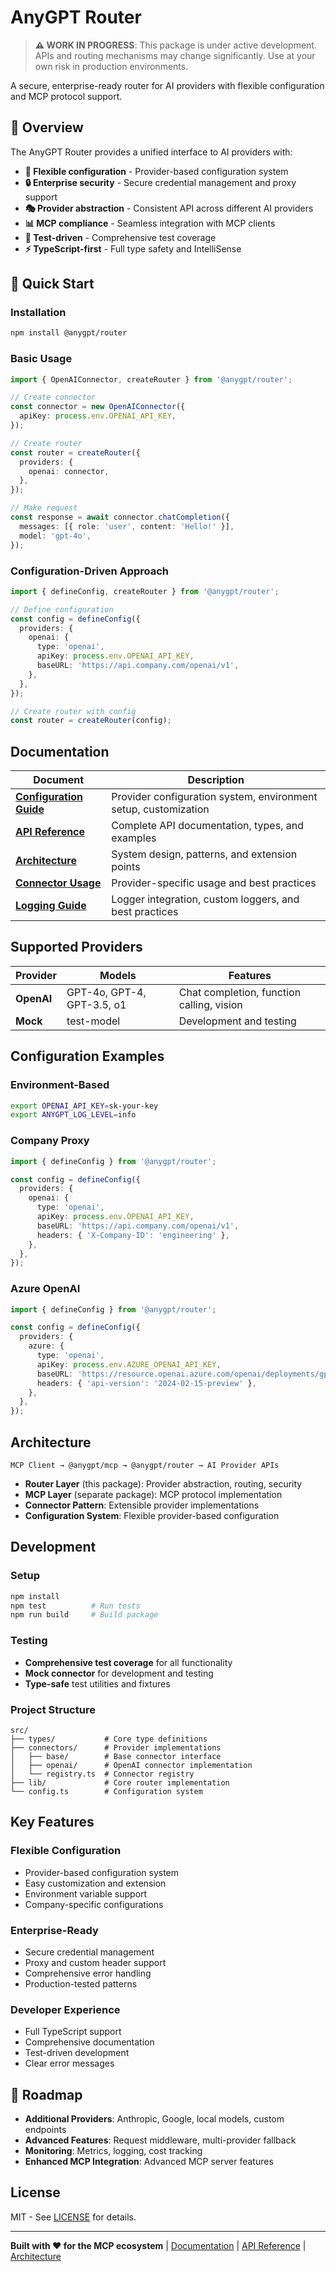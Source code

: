 # AnyGPT Router

> **⚠️ WORK IN PROGRESS**: This package is under active development. APIs and routing mechanisms may change significantly. Use at your own risk in production environments.

A secure, enterprise-ready router for AI providers with flexible configuration and MCP protocol support.

## 🎯 **Overview**

The AnyGPT Router provides a unified interface to AI providers with:

- **🔧 Flexible configuration** - Provider-based configuration system
- **🔒 Enterprise security** - Secure credential management and proxy support
- **🎭 Provider abstraction** - Consistent API across different AI providers
- **📊 MCP compliance** - Seamless integration with MCP clients
- **🧪 Test-driven** - Comprehensive test coverage
- **⚡ TypeScript-first** - Full type safety and IntelliSense

## 🚀 **Quick Start**

### **Installation**

```bash
npm install @anygpt/router
```

### Basic Usage

```typescript
import { OpenAIConnector, createRouter } from '@anygpt/router';

// Create connector
const connector = new OpenAIConnector({
  apiKey: process.env.OPENAI_API_KEY,
});

// Create router
const router = createRouter({
  providers: {
    openai: connector,
  },
});

// Make request
const response = await connector.chatCompletion({
  messages: [{ role: 'user', content: 'Hello!' }],
  model: 'gpt-4o',
});
```

### Configuration-Driven Approach

```typescript
import { defineConfig, createRouter } from '@anygpt/router';

// Define configuration
const config = defineConfig({
  providers: {
    openai: {
      type: 'openai',
      apiKey: process.env.OPENAI_API_KEY,
      baseURL: 'https://api.company.com/openai/v1',
    },
  },
});

// Create router with config
const router = createRouter(config);
```

## Documentation

| Document                                       | Description                                                     |
| ---------------------------------------------- | --------------------------------------------------------------- |
| **[Configuration Guide](docs/CONFIG.md)**      | Provider configuration system, environment setup, customization |
| **[API Reference](docs/API.md)**               | Complete API documentation, types, and examples                 |
| **[Architecture](docs/ARCHITECTURE.md)**       | System design, patterns, and extension points                   |
| **[Connector Usage](docs/CONNECTOR_USAGE.md)** | Provider-specific usage and best practices                      |
| **[Logging Guide](docs/LOGGING.md)**           | Logger integration, custom loggers, and best practices          |

## Supported Providers

| Provider   | Models                     | Features                                  |
| ---------- | -------------------------- | ----------------------------------------- |
| **OpenAI** | GPT-4o, GPT-4, GPT-3.5, o1 | Chat completion, function calling, vision |
| **Mock**   | test-model                 | Development and testing                   |

## Configuration Examples

### Environment-Based

```bash
export OPENAI_API_KEY=sk-your-key
export ANYGPT_LOG_LEVEL=info
```

### Company Proxy

```typescript
import { defineConfig } from '@anygpt/router';

const config = defineConfig({
  providers: {
    openai: {
      type: 'openai',
      apiKey: process.env.OPENAI_API_KEY,
      baseURL: 'https://api.company.com/openai/v1',
      headers: { 'X-Company-ID': 'engineering' },
    },
  },
});
```

### Azure OpenAI

```typescript
import { defineConfig } from '@anygpt/router';

const config = defineConfig({
  providers: {
    azure: {
      type: 'openai',
      apiKey: process.env.AZURE_OPENAI_API_KEY,
      baseURL: 'https://resource.openai.azure.com/openai/deployments/gpt-4o',
      headers: { 'api-version': '2024-02-15-preview' },
    },
  },
});
```

## Architecture

```
MCP Client → @anygpt/mcp → @anygpt/router → AI Provider APIs
```

- **Router Layer** (this package): Provider abstraction, routing, security
- **MCP Layer** (separate package): MCP protocol implementation
- **Connector Pattern**: Extensible provider implementations
- **Configuration System**: Flexible provider-based configuration

## Development

### Setup

```bash
npm install
npm test          # Run tests
npm run build     # Build package
```

### Testing

- **Comprehensive test coverage** for all functionality
- **Mock connector** for development and testing
- **Type-safe** test utilities and fixtures

### Project Structure

```
src/
├── types/           # Core type definitions
├── connectors/      # Provider implementations
│   ├── base/        # Base connector interface
│   ├── openai/      # OpenAI connector implementation
│   └── registry.ts  # Connector registry
├── lib/             # Core router implementation
└── config.ts        # Configuration system
```

## Key Features

### **Flexible Configuration**

- Provider-based configuration system
- Easy customization and extension
- Environment variable support
- Company-specific configurations

### **Enterprise-Ready**

- Secure credential management
- Proxy and custom header support
- Comprehensive error handling
- Production-tested patterns

### **Developer Experience**

- Full TypeScript support
- Comprehensive documentation
- Test-driven development
- Clear error messages

## 🔮 **Roadmap**

- **Additional Providers**: Anthropic, Google, local models, custom endpoints
- **Advanced Features**: Request middleware, multi-provider fallback
- **Monitoring**: Metrics, logging, cost tracking
- **Enhanced MCP Integration**: Advanced MCP server features

## License

MIT - See [LICENSE](LICENSE) for details.

---

**Built with ❤️ for the MCP ecosystem** | [Documentation](docs/) | [API Reference](docs/API.md) | [Architecture](docs/ARCHITECTURE.md)
